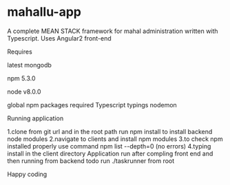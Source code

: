 # mahallu-app



A complete MEAN STACK framework for mahal administration written with Typescript. 
Uses Angular2 front-end

Requires

latest mongodb

npm 5.3.0

node v8.0.0

global npm packages required 
Typescript
typings
nodemon


Running application

1.clone from git url and in the root path run npm install to install backend node modules
2.navigate to clients and install npm modules
3.to check npm installed properly use command
npm list --depth=0 (no errors)
4.typing install in the client directory
Application run after compling front end and then running from backend
todo
run ./taskrunner from root

Happy coding
